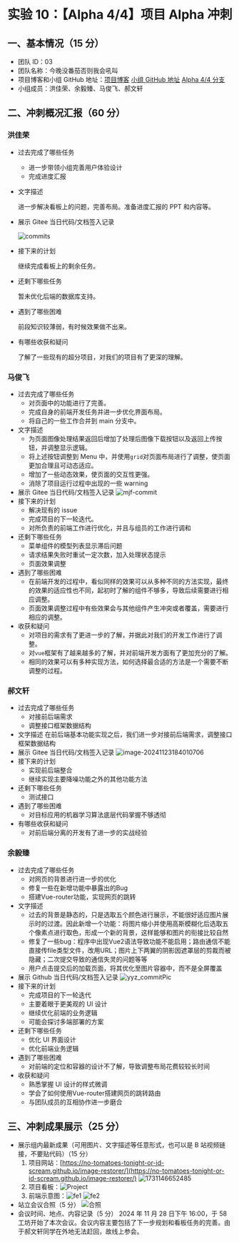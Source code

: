 # 实验 10：【Alpha 4/4】项目 Alpha 冲刺

## 一、基本情况（15 分）

- 团队 ID：03
- 团队名称：今晚没番茄否则我会吼叫
- 项目博客和小组 GitHub 地址：[项目博客](https://no-tomatoes-tonight-or-id-scream.github.io/image-restorer/) [小组 GitHub 地址](https://github.com/no-tomatoes-tonight-or-id-scream/image-restorer) [Alpha 4/4 分支](https://github.com/no-tomatoes-tonight-or-id-scream/image-restorer/tree/alpha-4/4)
- 小组成员：洪佳荣、余毅臻、马俊飞、郝文轩

## 二、冲刺概况汇报（60 分）

### 洪佳荣

- 过去完成了哪些任务
  - 进一步带领小组完善用户体验设计
  - 完成进度汇报
- 文字描述

  进一步解决看板上的问题，完善布局。准备进度汇报的 PPT 和内容等。

- 展示 Gitee 当日代码/文档签入记录

  ![commits](assets/2024-12-02-10-34-58.png)

- 接下来的计划

  继续完成看板上的剩余任务。

- 还剩下哪些任务

  暂未优化后端的数据库支持。

- 遇到了哪些困难

  前段知识较薄弱，有时候效果做不出来。

- 有哪些收获和疑问

  了解了一些现有的超分项目，对我们的项目有了更深的理解。

### 马俊飞

- 过去完成了哪些任务
  - 对页面中的功能进行了完善。
  - 完成自身的前端开发任务并进一步优化界面布局。
  - 将自己的一些工作合并到 main 分支中。
- 文字描述
  - 为页面图像处理结果返回后增加了处理后图像下载按钮以及返回上传按钮，并调整显示逻辑。
  - 将上述按钮调整到 Menu 中，并使用`grid`对页面布局进行了调整，使页面更加合理且可动态适应。
  - 增加了一些动态效果，使页面的交互性更强。
  - 消除了项目运行过程中出现的一些 warning
- 展示 Gitee 当日代码/文档签入记录
  ![mjf-commit](assets/2024-12-1-mjf.png)
- 接下来的计划
  - 解决现有的 issue
  - 完成项目的下一轮迭代。
  - 对所负责的前端工作进行优化，并且与组员的工作进行调和
- 还剩下哪些任务
  - 菜单组件的模型列表显示滞后问题
  - 请求结果失败时重试一定次数，加入处理状态提示
  - 页面效果调整
- 遇到了哪些困难
  - 在前端开发的过程中，看似同样的效果可以从多种不同的方法实现，最终的效果的适应性也不同，起初时了解的组件不够多，导致后续需要进行相应调整。
  - 页面效果调整过程中有些效果会与其他组件产生冲突或者覆盖，需要进行相应的调整。
- 收获和疑问
  - 对项目的需求有了更进一步的了解，并据此对我们的开发工作进行了调整。
  - 对`vue`框架有了越来越多的了解，并对前端开发方面有了更加充分的了解。
  - 相同的效果可以有多种实现方法，如何选择最合适的方法是一个需要不断调整的过程。

### 郝文轩

- 过去完成了哪些任务
  - 对接前后端需求
  - 调整接口框架数据结构
- 文字描述
  在前后端基本功能实现之后，我们进一步对接前后端需求，调整接口框架数据结构
- 展示 Gitee 当日代码/文档签入记录
  ![image-20241123184010706](https://image-host-mooliht.oss-cn-beijing.aliyuncs.com/img/image-20241123184010706.png)
- 接下来的计划
  - 实现前后端整合
  - 继续实现主要降噪功能之外的其他功能方法
- 还剩下哪些任务
  - 测试接口
- 遇到了哪些困难
  - 对目标应用的机器学习算法底层代码掌握不够透彻
- 有哪些收获和疑问
  - 对前后端分离的开发有了进一步的实战经验

### 余毅臻

- 过去完成了哪些任务
  - 对网页的背景进行进一步的优化
  - 修复一些在新增功能中暴露出的Bug
  - 搭建Vue-router功能，实现网页的跳转
- 文字描述
  - 过去的背景是静态的，只是选取五个颜色进行展示，不能很好适应图片展示时的过渡。因此新增一个功能：将图片缩小并使用高斯模糊化后选取五个像素点进行取色，形成一个新的背景，这样能够和图片的衔接比较自然
  - 修复了一些bug：程序中出现Vue2语法导致功能不能启用；路由通信不能直接传file类型文件，改用URL；图片上下两翼的阴影因遮罩层的剪裁而被隐藏；二次提交导致的通信失灵的问题等等
  - 用户点击提交后的加载页面，将其优化至图片容器中，而不是全屏覆盖
- 展示 Github 当日代码/文档签入记录
  ![yyz_commitPic](assets/2024-12-2-11-30-00.png)
- 接下来的计划
  - 完成项目的下一轮迭代
  - 主要着眼于更美观的 UI 设计
  - 继续优化前端的业务逻辑
  - 可能会探讨多端部署的方案
- 还剩下哪些任务
  - 优化 UI 界面设计
  - 优化前端业务逻辑
- 遇到了哪些困难
  - 对前端的定位和容器的设计不了解，导致调整布局花费较较长时间
- 收获和疑问
  - 熟悉掌握 UI 设计的样式微调
  - 学会了如何使用Vue-router搭建网页的跳转路由
  - 与团队成员的互相协作进一步磨合

## 三、冲刺成果展示（25 分）

- 展示组内最新成果（可用图片、文字描述等任意形式，也可以是 B 站视频链接，不要贴代码）（15 分）
  1. 项目网站：[https://no-tomatoes-tonight-or-id-scream.github.io/image-restorer/](https://no-tomatoes-tonight-or-id-scream.github.io/image-restorer/)
     ![1731146652485](https://github.com/user-attachments/assets/423d1324-81df-4e7c-9493-6dc5cbfab7d3)
  2. 项目看板：![Project](assets/kanban.png)
  3. 前端示意图：![fe1](assets/fr1.png) ![fe2](assets/2024-11-17-19-31-25.png)
- 站立会议合照（5 分）
  ![合照](hezhao.png)
- 会议时间、地点、内容记录（5 分）
  2024 年 11 月 28 日下午 16:00，于 58 工坊开始了本次会议。会议内容主要包括了下一步规划和看板任务的完善。由于郝文轩同学在外地无法赶回，故线上参会。
